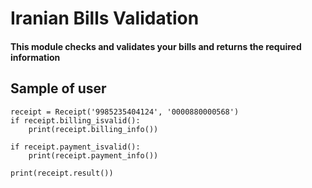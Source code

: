 # Iranian Bills Validation
#### This module checks and validates your bills and returns the required information

## Sample of user
```
receipt = Receipt('9985235404124', '0000880000568')
if receipt.billing_isvalid():
    print(receipt.billing_info())

if receipt.payment_isvalid():
    print(receipt.payment_info())

print(receipt.result())
```
